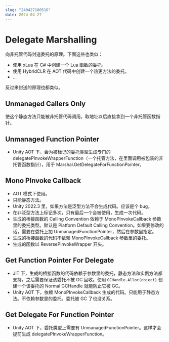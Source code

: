 ```yaml
---
slug: "240427180510"
date: 2024-04-27
---
```


# Delegate Marshalling


向非托管代码封送委托的原理。下面这些也类似：

- 使用 xLua 在 C# 中创建一个 Lua 函数的委托。
- 使用 HybridCLR 在 AOT 代码中创建一个热更方法的委托。
- ...

反过来封送的原理也都类似。

## Unmanaged Callers Only

使这个静态方法只能被非托管代码调用。取地址以后直接拿到一个非托管函数指针。

## Unmanaged Function Pointer

- Unity AOT 下，会为被标记的委托类型生成专门的 delegatePInvokeWrapperFunction（一个托管方法，在里面调用被包装的非托管函数指针），用于 Marshal.GetDelegateForFunctionPointer。

## Mono PInvoke Callback

- AOT 模式下使用。
- 只能静态方法。
- Unity 2022.3 里，如果方法是泛型方法不会生成代码。应该是个 bug。
- 在非泛型方法上标记多次，只有最后一个会被使用，生成一次代码。
- 生成的桥接函数的 Calling Convention 依赖于 MonoPInvokeCallback 参数里的委托类型。默认是 Platform Default Calling Convention。如果要修改的话，需要在委托上加 UnmanagedFunctionPointer，然后在参数里指定。
- 生成的桥接函数的代码不依赖 MonoPInvokeCallback 参数里的委托。
- 生成的函数以 ReversePInvokeWrapper 开头。

## Get Function Pointer For Delegate

- JIT 下，生成的桥接函数的代码依赖于参数里的委托，静态方法和实例方法都支持。之后需要保证该委托不被 GC 回收。使用 `GCHandle.Alloc(object)` 创建一个该委托的 Normal GCHandle 就能防止它被 GC。
- Unity AOT 下，依赖 MonoPInvokeCallback 生成的代码。只能用于静态方法。不依赖参数里的委托。委托被 GC 了也没关系。

## Get Delegate For Function Pointer

- Unity AOT 下，委托类型上需要有 UnmanagedFunctionPointer。这样才会提前生成 delegatePInvokeWrapperFunction。
